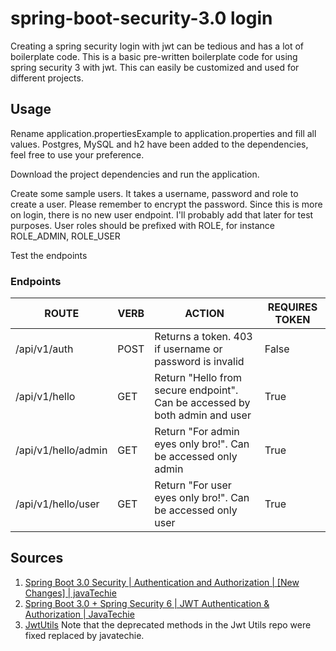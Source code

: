 # spring-boot-security-3.0 login

Creating a spring security login with jwt can be tedious and has a lot of boilerplate code. This is a basic pre-written 
boilerplate code for using spring security 3 with jwt. This can easily be customized and used for different projects.

## Usage

Rename application.propertiesExample to application.properties and fill all values.
Postgres, MySQL and h2 have been added to the dependencies, feel free to use your preference. 

Download the project dependencies and run the application.

Create some sample users. It takes a username, password and role to create a user. Please remember to encrypt the password. 
Since this is more on login, there is no new user endpoint. I'll probably add that later for test purposes. 
User roles should be prefixed with ROLE, for instance ROLE_ADMIN, ROLE_USER

Test the endpoints

### Endpoints

| ROUTE               | VERB | ACTION                                                                      | REQUIRES TOKEN |
|---------------------|------|-----------------------------------------------------------------------------|----------------|
| /api/v1/auth        | POST | Returns a token. 403 if username or password is invalid                     | False          |
| /api/v1/hello       | GET  | Return "Hello from secure endpoint". Can be accessed by both admin and user | True           |
| /api/v1/hello/admin | GET  | Return "For admin eyes only bro!". Can be accessed only  admin              | True           |
| /api/v1/hello/user  | GET  | Return "For user eyes only bro!". Can be accessed only  user                | True           |

## Sources
1. [Spring Boot 3.0 Security | Authentication and Authorization | [New Changes] | javaTechie](https://www.youtube.com/watch?v=R76S0tfv36w)
2. [Spring Boot 3.0 + Spring Security 6 | JWT Authentication & Authorization | JavaTechie](https://www.youtube.com/watch?v=NcLtLZqGu2M&t=33s)
3. [JwtUtils](https://github.com/koushikkothagal/spring-security-jwt/blob/master/src/main/java/io/javabrains/springsecurityjwt/util/JwtUtil.java)
Note that the deprecated methods in the Jwt Utils repo were fixed replaced by javatechie.


